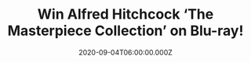 ---
campaign-uuid: "c-27e5abc0-5e3c-4713-b2c6-e4576d9aafbf"
type: "Competition"
category: "Music"
date: "2020-09-04T06:00:00.000Z"
end-date: "2020-10-04T23:59:00.000Z"
disable-form: false
is_promoted: false
has_entry_page: true
title: "Win Alfred Hitchcock ‘The Masterpiece Collection’ on Blu-ray!"
competition-description: "<p>We have managed to get our hands on The Ultimate Collection\
  \ of Alfred Hitchcock’s greatest films, including Vertigo, Frenzy, Rear Window,\
  \ Psycho and The Birds on Blu-ray for the first time ever in perfect High-Definition\
  \ picture and sound. </p>\n<p>Does it sound like the best plan of your weekend?\
  \ Click below for a chance to win.</p>\n"
hero-header: "Win Alfred Hitchcock ‘The Masterpiece Collection’ on Blu-ray!"
terms-confirmation: "N/A"
banner-img: "https://assets.expresslyapp.com/asset-654a472b-a052-4308-9ba7-1b5765dbaf3b.jpg"
logo-left-href: "http://club.expressly.io"
logo-left-image: "https://assets.expresslyapp.com/asset-7b2a8fa4-a41b-4382-9fa9-4b4e305325d1.jpg"
logo-left-title: "Expressly club"
bg-image-hero: "https://assets.expresslyapp.com/asset-2ed9d8b8-acec-4210-8d5a-e2123b809253.jpg"
bg-image-first: "https://assets.expresslyapp.com/asset-9325c5cb-b0da-4a04-b5ae-2d09c40e3c44.jpg"
section1-content: "<p>We are giving you the chance of winning The Ultimate Collection\
  \ of Alfred Hitchcock’s greatest films, including Vertigo, Frenzy, Rear Window,\
  \ Psycho and The Birds on Blu-ray for the first time ever in perfect High-Definition\
  \ picture and sound. With a collectible 15 page hardback book featuring art card\
  \ designs, correspondence and photographs.</p>\n<p>Click below and it could be yours.</p>\n"
entry-title: "Win Alfred Hitchcock ‘The Masterpiece Collection’ on Blu-ray!"
entry-content: "<p>Enter the draw to win Alfred Hitchcock ‘The Masterpiece Collection’\
  \ on Blu-ray by completing the form below before 23:59 on the 4th of October 2020.</p>\n"
has-winner: false
prize-description: "Alfred Hitchcock ‘The Masterpiece Collection’ on Blu-ray!"
special-conditions: "Multiple entries are allowed up to one every day.\r\n\r\nThis\
  \ competition is also available on: https://aaa.nme.com/competitions/alfred-hitchcock-collection-bluray"
country-restrictions:
- "GB"
---